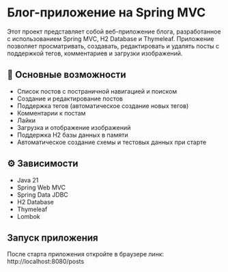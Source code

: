 # Блог-приложение на Spring MVC

Этот проект представляет собой веб-приложение блога, разработанное с использованием Spring MVC, H2 Database и Thymeleaf. Приложение позволяет просматривать, создавать, редактировать и удалять посты с поддержкой тегов, комментариев и загрузки изображений.

## 🚀 Основные возможности

- Список постов с постраничной навигацией и поиском
- Создание и редактирование постов
- Поддержка тегов (автоматическое создание новых тегов)
- Комментарии к постам
- Лайки
- Загрузка и отображение изображений
- Поддержка H2 базы данных в памяти
- Автоматическое создание схемы и тестовых данных при старте

## ⚙️ Зависимости

- Java 21
- Spring Web MVC
- Spring Data JDBC
- H2 Database
- Thymeleaf
- Lombok

## Запуск приложения

После старта приложения откройте в браузере линк: http://localhost:8080/posts
